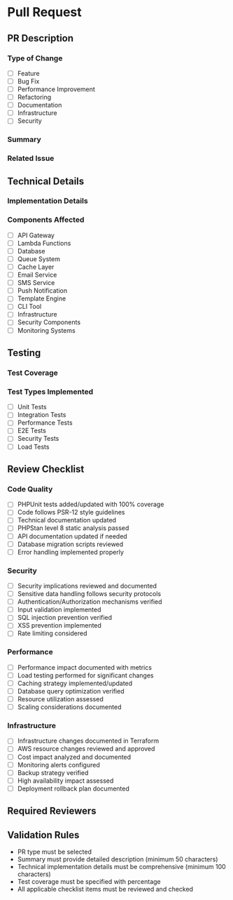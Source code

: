 # Pull Request

## PR Description

### Type of Change
<!-- Please select the appropriate type of change -->
- [ ] Feature
- [ ] Bug Fix
- [ ] Performance Improvement
- [ ] Refactoring
- [ ] Documentation
- [ ] Infrastructure
- [ ] Security

### Summary
<!-- Provide a clear and comprehensive description of the changes and their business impact -->


### Related Issue
<!-- Link to the related issue or feature request -->


## Technical Details

### Implementation Details
<!-- Provide detailed technical implementation specifics and architectural decisions -->


### Components Affected
<!-- Check all that apply -->
- [ ] API Gateway
- [ ] Lambda Functions
- [ ] Database
- [ ] Queue System
- [ ] Cache Layer
- [ ] Email Service
- [ ] SMS Service
- [ ] Push Notification
- [ ] Template Engine
- [ ] CLI Tool
- [ ] Infrastructure
- [ ] Security Components
- [ ] Monitoring Systems

## Testing

### Test Coverage
<!-- Specify test coverage percentage and describe the testing approach -->


### Test Types Implemented
<!-- Check all that apply -->
- [ ] Unit Tests
- [ ] Integration Tests
- [ ] Performance Tests
- [ ] E2E Tests
- [ ] Security Tests
- [ ] Load Tests

## Review Checklist

### Code Quality
- [ ] PHPUnit tests added/updated with 100% coverage
- [ ] Code follows PSR-12 style guidelines
- [ ] Technical documentation updated
- [ ] PHPStan level 8 static analysis passed
- [ ] API documentation updated if needed
- [ ] Database migration scripts reviewed
- [ ] Error handling implemented properly

### Security
- [ ] Security implications reviewed and documented
- [ ] Sensitive data handling follows security protocols
- [ ] Authentication/Authorization mechanisms verified
- [ ] Input validation implemented
- [ ] SQL injection prevention verified
- [ ] XSS prevention implemented
- [ ] Rate limiting considered

### Performance
- [ ] Performance impact documented with metrics
- [ ] Load testing performed for significant changes
- [ ] Caching strategy implemented/updated
- [ ] Database query optimization verified
- [ ] Resource utilization assessed
- [ ] Scaling considerations documented

### Infrastructure
- [ ] Infrastructure changes documented in Terraform
- [ ] AWS resource changes reviewed and approved
- [ ] Cost impact analyzed and documented
- [ ] Monitoring alerts configured
- [ ] Backup strategy verified
- [ ] High availability impact assessed
- [ ] Deployment rollback plan documented

## Required Reviewers
<!-- Based on the type of change, the following reviewers will be automatically assigned -->
<!-- DO NOT MODIFY THIS SECTION -->
<!-- Feature Changes: @backend-team @architecture-team @tech-lead -->
<!-- Security Changes: @security-team @backend-team @tech-lead -->
<!-- Infrastructure Changes: @devops-team @infrastructure-reviewers @tech-lead -->
<!-- Performance Changes: @performance-team @backend-team @tech-lead -->

## Validation Rules
- PR type must be selected
- Summary must provide detailed description (minimum 50 characters)
- Technical implementation details must be comprehensive (minimum 100 characters)
- Test coverage must be specified with percentage
- All applicable checklist items must be reviewed and checked